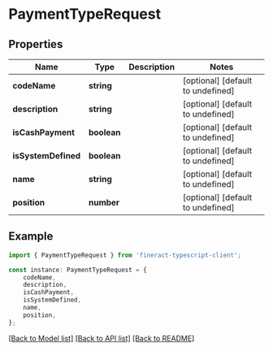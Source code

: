 # PaymentTypeRequest


## Properties

Name | Type | Description | Notes
------------ | ------------- | ------------- | -------------
**codeName** | **string** |  | [optional] [default to undefined]
**description** | **string** |  | [optional] [default to undefined]
**isCashPayment** | **boolean** |  | [optional] [default to undefined]
**isSystemDefined** | **boolean** |  | [optional] [default to undefined]
**name** | **string** |  | [optional] [default to undefined]
**position** | **number** |  | [optional] [default to undefined]

## Example

```typescript
import { PaymentTypeRequest } from 'fineract-typescript-client';

const instance: PaymentTypeRequest = {
    codeName,
    description,
    isCashPayment,
    isSystemDefined,
    name,
    position,
};
```

[[Back to Model list]](../README.md#documentation-for-models) [[Back to API list]](../README.md#documentation-for-api-endpoints) [[Back to README]](../README.md)
